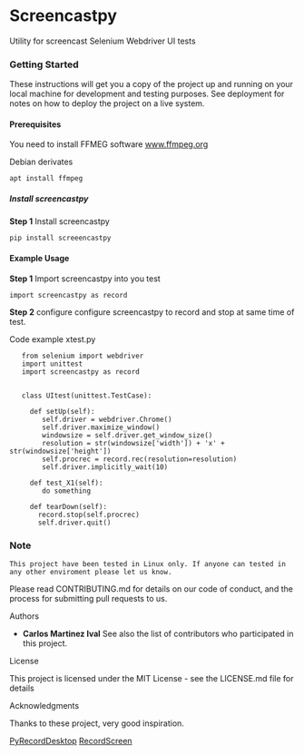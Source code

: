 # Screencastpy

Utility for screencast Selenium Webdriver UI tests

### Getting Started

These instructions will get you a copy of the project up and running on your local machine for development and testing purposes. 
See deployment for notes on how to deploy the project on a live system.

#### Prerequisites

You need to install FFMEG software www.ffmpeg.org

Debian derivates
````
apt install ffmpeg
````
##### Install screencastpy

**Step 1** Install screencastpy
````
pip install screeencastpy
````
#### Example Usage 

**Step 1** Import screencastpy into you test
````
import screencastpy as record
````
**Step 2** configure configure screencastpy to record and stop at same time of test.

Code example xtest.py

 ````
    from selenium import webdriver
    import unittest
    import screencastpy as record

    
    class UItest(unittest.TestCase):
        
      def setUp(self):
         self.driver = webdriver.Chrome()
         self.driver.maximize_window()
         windowsize = self.driver.get_window_size()
         resolution = str(windowsize['width']) + 'x' + str(windowsize['height'])
         self.procrec = record.rec(resolution=resolution)
         self.driver.implicitly_wait(10)
        
      def test_X1(self):
         do something    
        
      def tearDown(self):
        record.stop(self.procrec)
        self.driver.quit()
 ````

### Note
````
This project have been tested in Linux only. If anyone can tested in any other enviroment please let us know.
````

Please read CONTRIBUTING.md for details on our code of conduct, and the process for submitting pull requests to us.


Authors

* **Carlos Martinez Ival** 
See also the list of contributors who participated in this project.

License

This project is licensed under the MIT License - see the LICENSE.md file for details

Acknowledgments

Thanks to these project, very good inspiration.

[PyRecordDesktop](https://github.com/Deusdies/PyRecordDesktop)
[RecordScreen](https://github.com/cessen/recordscreen)

